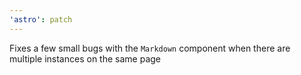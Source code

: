 ```yaml
---
'astro': patch
---
```


Fixes a few small bugs with the `Markdown` component when there are multiple instances on the same page
